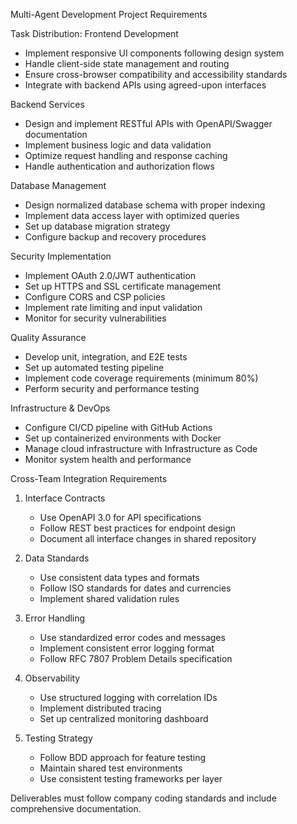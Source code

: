 Multi-Agent Development Project Requirements

Task Distribution:
Frontend Development
- Implement responsive UI components following design system
- Handle client-side state management and routing
- Ensure cross-browser compatibility and accessibility standards
- Integrate with backend APIs using agreed-upon interfaces

Backend Services
- Design and implement RESTful APIs with OpenAPI/Swagger documentation
- Implement business logic and data validation
- Optimize request handling and response caching
- Handle authentication and authorization flows

Database Management
- Design normalized database schema with proper indexing
- Implement data access layer with optimized queries
- Set up database migration strategy
- Configure backup and recovery procedures

Security Implementation
- Implement OAuth 2.0/JWT authentication
- Set up HTTPS and SSL certificate management
- Configure CORS and CSP policies
- Implement rate limiting and input validation
- Monitor for security vulnerabilities

Quality Assurance
- Develop unit, integration, and E2E tests
- Set up automated testing pipeline
- Implement code coverage requirements (minimum 80%)
- Perform security and performance testing

Infrastructure & DevOps
- Configure CI/CD pipeline with GitHub Actions
- Set up containerized environments with Docker
- Manage cloud infrastructure with Infrastructure as Code
- Monitor system health and performance

Cross-Team Integration Requirements
1. Interface Contracts
   - Use OpenAPI 3.0 for API specifications
   - Follow REST best practices for endpoint design
   - Document all interface changes in shared repository

2. Data Standards
   - Use consistent data types and formats
   - Follow ISO standards for dates and currencies
   - Implement shared validation rules

3. Error Handling
   - Use standardized error codes and messages
   - Implement consistent error logging format
   - Follow RFC 7807 Problem Details specification

4. Observability
   - Use structured logging with correlation IDs
   - Implement distributed tracing
   - Set up centralized monitoring dashboard

5. Testing Strategy
   - Follow BDD approach for feature testing
   - Maintain shared test environments
   - Use consistent testing frameworks per layer

Deliverables must follow company coding standards and include comprehensive documentation.